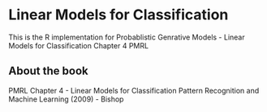 # Linear Models for Classification
This is the R implementation for Probablistic Genrative Models - Linear Models for Classification Chapter 4 PMRL

## About the book
PMRL Chapter 4 - Linear Models for Classification
Pattern Recognition and Machine Learning (2009) - Bishop
